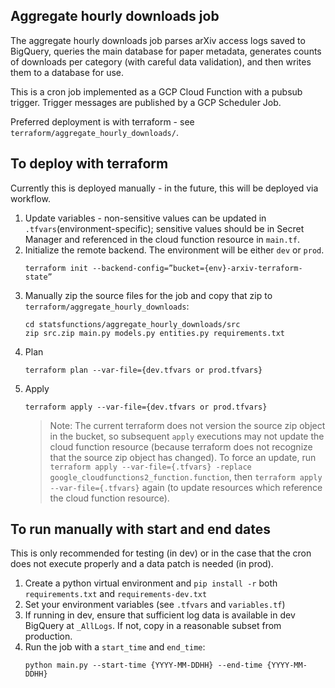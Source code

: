 ## Aggregate hourly downloads job

The aggregate hourly downloads job parses arXiv access logs saved to BigQuery, queries the main database for paper metadata, generates counts of downloads per category (with careful data validation), and then writes them to a database for use.

This is a cron job implemented as a GCP Cloud Function with a pubsub trigger. Trigger messages are published by a GCP Scheduler Job.

Preferred deployment is with terraform - see `terraform/aggregate_hourly_downloads/`.

## To deploy with terraform

Currently this is deployed manually - in the future, this will be deployed via workflow.

1. Update variables - non-sensitive values can be updated in `.tfvars`(environment-specific); sensitive values should be in Secret Manager and referenced in the cloud function resource in `main.tf`.
1. Initialize the remote backend. The environment will be either `dev` or `prod`.
    ```
    terraform init --backend-config=”bucket={env}-arxiv-terraform-state”
    ```
1. Manually zip the source files for the job and copy that zip to `terraform/aggregate_hourly_downloads`:
    ```
    cd statsfunctions/aggregate_hourly_downloads/src
    zip src.zip main.py models.py entities.py requirements.txt
    ```
1. Plan
    ```
    terraform plan --var-file={dev.tfvars or prod.tfvars}
    ```
1. Apply
    ```
    terraform apply --var-file={dev.tfvars or prod.tfvars}
    ```
    > Note: The current terraform does not version the source zip object in the bucket, so subsequent `apply` executions may not update the cloud function resource (because terraform does not recognize that the source zip object has changed). To force an update, run `terraform apply --var-file={.tfvars} -replace google_cloudfunctions2_function.function`, then `terraform apply --var-file={.tfvars}` again (to update resources which reference the cloud function resource).

## To run manually with start and end dates

This is only recommended for testing (in dev) or in the case that the cron does not execute properly and a data patch is needed (in prod).

1. Create a python virtual environment and `pip install -r` both `requirements.txt` and `requirements-dev.txt`
1. Set your environment variables (see `.tfvars` and `variables.tf`)
1. If running in dev, ensure that sufficient log data is available in dev BigQuery at `_AllLogs`. If not, copy in a reasonable subset from production.
1. Run the job with a `start_time` and `end_time`:
    ```
    python main.py --start-time {YYYY-MM-DDHH} --end-time {YYYY-MM-DDHH}
    ```
